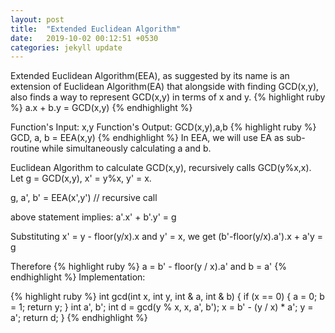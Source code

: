 ```yaml
---
layout: post
title:  "Extended Euclidean Algorithm"
date:   2019-10-02 00:12:51 +0530
categories: jekyll update
---
```


Extended Euclidean Algorithm(EEA), as suggested by its name is an extension of Euclidean Algorithm(EA) that alongside with finding GCD(x,y), also finds a way to represent GCD(x,y) in terms of x and y.
{% highlight ruby %}
a.x + b.y = GCD(x,y)
{% endhighlight %}

Function's Input: x,y
Function's Output: GCD(x,y),a,b
{% highlight ruby %}
GCD, a, b = EEA(x,y)
{% endhighlight %}
In EEA, we will use EA as sub-routine while simultaneously calculating a and b.

Euclidean Algorithm to calculate GCD(x,y), recursively calls GCD(y%x,x).
Let g = GCD(x,y), x' = y%x,  y' = x.

g, a', b' = EEA(x',y')   // recursive call

above statement implies:
a'.x' + b'.y' = g

Substituting x' = y - floor(y/x).x and y' = x, we get
(b'-floor(y/x).a').x + a'y = g

Therefore 
{% highlight ruby %}
a = b' - floor(y / x).a'  and b = a'
{% endhighlight %}
Implementation:

{% highlight ruby %}
int gcd(int x, int y, int & a, int & b) {
    if (x == 0) {
        a = 0;
        b = 1;
        return y;
    }
    int a', b';
    int d = gcd(y % x, x, a', b');
    x = b' - (y / x) * a';
    y = a';
    return d;
}
{% endhighlight %}



